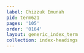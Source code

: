 ```yaml
---
label: Chizzuk Emunah
pid: term621
pages: '105'
order: '0164'
layout: generic_index_term
collection: index-headings
---
```


